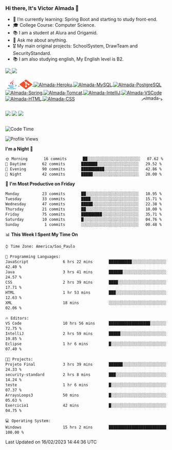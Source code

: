 ### Hi there, It's Victor Almada 👋


- 🌱 I’m currently learning: Spring Boot and starting to study front-end.
- 🎓 College Course: Computer Science.
- 📚  I am a student at Alura and Origamid.
- 💬 Ask me about anything.
- 🎖 My main original projects: SchoolSystem, DrawTeam and SecurityStandard.
- 📚 I am also studying english, My English level is B2.
 
<div>
<a href="https://github.com/Almadavic">
<img height="180em" src="https://github-readme-stats.vercel.app/api?username=Almadavic&showw_icons=true&theme=dark&include_all_commits=true&count_private=true">
<img height="180em" src="https://github-readme-stats.vercel.app/api/top-langs/?username=Almadavic&layout=compact&langs_count=16&theme=dracula">
</div>

<div style="display: inline_block"><br>
  <img align="center" alt="Almada-Java" height="30" width="40" src="https://raw.githubusercontent.com/devicons/devicon/master/icons/java/java-original.svg">
  <img align="center" alt="Almada-Git" height="30" width="40" src="https://raw.githubusercontent.com/devicons/devicon/master/icons/git/git-original.svg">
  <img align="center" alt="Almada-Heroku" height="30" width="40" src="https://cdn.jsdelivr.net/gh/devicons/devicon/icons/heroku/heroku-plain-wordmark.svg" />             
  <img align="center" alt="Almada-MySQL" height="30" width="40" src="https://cdn.jsdelivr.net/gh/devicons/devicon/icons/mysql/mysql-original-wordmark.svg" />
  <img align="center" alt="Almada-PostgreSQL" height="30" width="40" src="https://cdn.jsdelivr.net/gh/devicons/devicon/icons/postgresql/postgresql-plain-wordmark.svg" />
  <img align="center" alt="Almada-Spring" height="30" width="40" src="https://cdn.jsdelivr.net/gh/devicons/devicon/icons/spring/spring-original-wordmark.svg" />
  <img align="center" alt="Almada-Tomcat" height="30" width="40" src="https://cdn.jsdelivr.net/gh/devicons/devicon/icons/tomcat/tomcat-original-wordmark.svg" />
   <img align="center" alt="Almada-IntelliJ" height="30" width="40" src="https://cdn.jsdelivr.net/gh/devicons/devicon/icons/intellij/intellij-original.svg" />
   <img align="center" alt="Almada-VSCode" height="30" width="40" src="https://cdn.jsdelivr.net/gh/devicons/devicon/icons/vscode/vscode-original.svg" />
   <img align="center" alt="Almada-HTML" height="30" width="40" src="https://cdn.jsdelivr.net/gh/devicons/devicon/icons/html5/html5-original.svg" />
   <img align="center" alt="Almada-CSS" height="30" width="40" src="https://cdn.jsdelivr.net/gh/devicons/devicon/icons/css3/css3-original.svg" />
  <img align="right" alt="Almada-pic" height="150" style="border-radius:50px;" src="https://user-images.githubusercontent.com/85299065/185514627-94fcf387-edc6-4c24-88f1-b4873ccd49e9.png">
</div>
  
  ##
 
<div> 
  <a href="https://www.youtube.com/channel/UCUrcUNA90M_ZqLEcQxd3UNA" target="_blank"><img src="https://img.shields.io/badge/YouTube-FF0000?style=for-the-badge&logo=youtube&logoColor=white" target="_blank"></a>
 <a href = "mailto:almadavic@live.com"><img src="https://img.shields.io/badge/-Gmail-%23333?style=for-the-badge&logo=gmail&logoColor=white" target="_blank"></a>
  <a href="https://www.linkedin.com/in/victoralmada/" target="_blank"><img src="https://img.shields.io/badge/-LinkedIn-%230077B5?style=for-the-badge&logo=linkedin&logoColor=white" target="_blank"></a> 
</div>

##

<!--START_SECTION:waka-->
![Code Time](http://img.shields.io/badge/Code%20Time-212%20hrs%2034%20mins-blue)

![Profile Views](http://img.shields.io/badge/Profile%20Views-3-blue)

**I'm a Night 🦉** 

```text
🌞 Morning       16 commits       ██░░░░░░░░░░░░░░░░░░░░░░░   07.62 % 
🌆 Daytime       62 commits       ███████░░░░░░░░░░░░░░░░░░   29.52 % 
🌃 Evening       90 commits       ██████████░░░░░░░░░░░░░░░   42.86 % 
🌙 Night         42 commits       █████░░░░░░░░░░░░░░░░░░░░   20.00 % 

```
📅 **I'm Most Productive on Friday** 

```text
Monday          23 commits       ██░░░░░░░░░░░░░░░░░░░░░░░   10.95 % 
Tuesday         33 commits       ████░░░░░░░░░░░░░░░░░░░░░   15.71 % 
Wednesday       47 commits       █████░░░░░░░░░░░░░░░░░░░░   22.38 % 
Thursday        21 commits       ██░░░░░░░░░░░░░░░░░░░░░░░   10.00 % 
Friday          75 commits       █████████░░░░░░░░░░░░░░░░   35.71 % 
Saturday        10 commits       █░░░░░░░░░░░░░░░░░░░░░░░░   04.76 % 
Sunday           1 commits       ░░░░░░░░░░░░░░░░░░░░░░░░░   00.48 % 

```


📊 **This Week I Spent My Time On** 

```text
⌚︎ Time Zone: America/Sao_Paulo

💬 Programming Languages: 
JavaScript               6 hrs 22 mins       ██████████░░░░░░░░░░░░░░░   42.40 % 
Java                     3 hrs 41 mins       ██████░░░░░░░░░░░░░░░░░░░   24.57 % 
CSS                      2 hrs 39 mins       ████░░░░░░░░░░░░░░░░░░░░░   17.71 % 
HTML                     1 hr 53 mins        ███░░░░░░░░░░░░░░░░░░░░░░   12.63 % 
XML                      18 mins             ░░░░░░░░░░░░░░░░░░░░░░░░░   02.06 % 

🔥 Editors: 
VS Code                  10 hrs 56 mins      ██████████████████░░░░░░░   72.75 % 
IntelliJ                 2 hrs 59 mins       █████░░░░░░░░░░░░░░░░░░░░   19.85 % 
Eclipse                  1 hr 6 mins         █░░░░░░░░░░░░░░░░░░░░░░░░   07.40 % 

🐱‍💻 Projects: 
Projeto Final            3 hrs 39 mins       ██████░░░░░░░░░░░░░░░░░░░   24.33 % 
security-standard        2 hrs 8 mins        ███░░░░░░░░░░░░░░░░░░░░░░   14.24 % 
teste                    1 hr 6 mins         █░░░░░░░░░░░░░░░░░░░░░░░░   07.37 % 
ArraysLoops3             50 mins             █░░░░░░░░░░░░░░░░░░░░░░░░   05.63 % 
Exercicio1               42 mins             █░░░░░░░░░░░░░░░░░░░░░░░░   04.75 % 

💻 Operating System: 
Windows                  15 hrs 2 mins       █████████████████████████   100.00 % 

```


 Last Updated on 16/02/2023 14:44:36 UTC
<!--END_SECTION:waka-->
